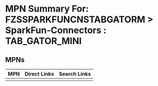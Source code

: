 



# MPN Summary For: FZSSPARKFUNCNSTABGATORM > SparkFun-Connectors : TAB_GATOR_MINI

## MPNs
  

|MPN|Direct Links|Search Links|
| :--- | :--- | :--- |
||||
